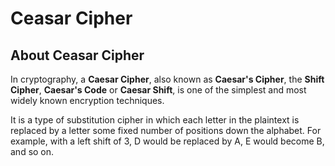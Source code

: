 # Ceasar Cipher

## About Ceasar Cipher

In cryptography, a **Caesar Cipher**, also known as **Caesar's Cipher**, the **Shift Cipher**, **Caesar's Code** or **Caesar Shift**, is one of the simplest and most widely known encryption techniques.

It is a type of substitution cipher in which each letter in the plaintext is replaced by a letter some fixed number of positions down the alphabet.
For example, with a left shift of 3, D would be replaced by A, E would become B, and so on.
